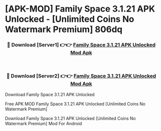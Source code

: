 # [APK-MOD] Family Space 3.1.21 APK Unlocked - [Unlimited Coins No Watermark Premium] 806dq



<div align="center">
<h3>🔴 Download [Server1] 👉👉 <a href="https://momento.my/?title=Family_Space_3.1.21_APK_Unlocked">Family Space 3.1.21 APK Unlocked Mod Apk</a></h3><br>

<h3>🔴 Download [Server2] 👉👉 <a href="https://momento.my/?title=Family_Space_3.1.21_APK_Unlocked">Family Space 3.1.21 APK Unlocked Mod Apk</a></h3>
</div>



Download Family Space 3.1.21 APK Unlocked 

Free APK MOD Family Space 3.1.21 APK Unlocked [Unlimited Coins No Watermark Premium]

Download Family Space 3.1.21 APK Unlocked [Unlimited Coins No Watermark Premium] Mod For Android
